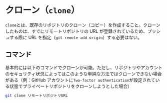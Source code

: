 # クローン（`clone`）

`clone`とは、既存のリポジトリのクローン（コピー）を作成すること。クローンしたものは、すでにリモートリポジトリの URL が登録されているため、プッシュする際に URL を指定（`git remote add origin`）する必要はない。

## コマンド

基本的には以下のコマンドでクローンが可能。ただし、リポジトリやアカウントのセキュリティ状況によってはこのような単純な方法ではクローンできない場合がある（例：GitHub アカウントに`Two-factor authentication`が設定されている状態でプライベートリポジトリをクローンしようとした場合）

```bash
git clone リモートリポジトリURL
```
